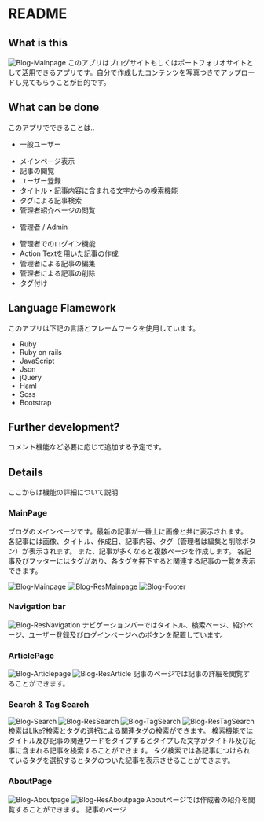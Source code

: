 # README

## What is this
![Blog-Mainpage](https://user-images.githubusercontent.com/62044473/89700104-83d6b780-d966-11ea-87fe-48745f9eeb8b.png)
このアプリはブログサイトもしくはポートフォリオサイトとして活用できるアプリです。自分で作成したコンテンツを写真つきでアップロードし見てもらうことが目的です。

## What can be done
このアプリでできることは..

* 一般ユーザー
- メインページ表示
- 記事の閲覧
- ユーザー登録
- タイトル・記事内容に含まれる文字からの検索機能
- タグによる記事検索
- 管理者紹介ベージの閲覧

* 管理者 / Admin
- 管理者でのログイン機能
- Action Textを用いた記事の作成
- 管理者による記事の編集
- 管理者による記事の削除
- タグ付け

## Language Flamework
このアプリは下記の言語とフレームワークを使用しています。

- Ruby
- Ruby on rails
- JavaScript
- Json
- jQuery
- Haml
- Scss
- Bootstrap

## Further development?
コメント機能など必要に応じて追加する予定です。

## Details
ここからは機能の詳細について説明

### MainPage
ブログのメインページです。最新の記事が一番上に画像と共に表示されます。
各記事には画像、タイトル、作成日、記事内容、タグ（管理者は編集と削除ボタン）が表示されます。
また、記事が多くなると複数ページを作成します。
各記事及びフッターにはタグがあり、各タグを押下すると関連する記事の一覧を表示できます。

![Blog-Mainpage](https://user-images.githubusercontent.com/62044473/89700104-83d6b780-d966-11ea-87fe-48745f9eeb8b.png)
![Blog-ResMainpage](https://user-images.githubusercontent.com/62044473/89700193-2bec8080-d967-11ea-85e3-9998c3117ea9.png)
![Blog-Footer](https://user-images.githubusercontent.com/62044473/89700335-54c14580-d968-11ea-885c-23211ac523bb.png)


### Navigation bar
![Blog-ResNavigation](https://user-images.githubusercontent.com/62044473/89700210-69e9a480-d967-11ea-8a97-8b6715374873.png)
ナビゲーションバーではタイトル、検索ページ、紹介ページ、ユーザー登録及びログインページへのボタンを配置しています。

### ArticlePage
![Blog-Articlepage](https://user-images.githubusercontent.com/62044473/89700220-84238280-d967-11ea-901a-8ea6852df6c8.png)
![Blog-ResArticle](https://user-images.githubusercontent.com/62044473/89700229-9ac9d980-d967-11ea-9498-5bcf26ba69fa.png)
記事のページでは記事の詳細を閲覧することができます。

### Search & Tag Search
![Blog-Search](https://user-images.githubusercontent.com/62044473/89700248-d8c6fd80-d967-11ea-8cf6-8a64806e5711.png)
![Blog-ResSearch](https://user-images.githubusercontent.com/62044473/89700249-de244800-d967-11ea-9fda-4725383f573e.png)
![Blog-TagSearch](https://user-images.githubusercontent.com/62044473/89700252-e11f3880-d967-11ea-9e33-05fb4d05fd49.png)
![Blog-ResTagSearch](https://user-images.githubusercontent.com/62044473/89700253-e3819280-d967-11ea-9793-57183e1866dd.png)
検索はLIke?検索とタグの選択による関連タグの検索ができます。
検索機能ではタイトル及び記事の関連ワードをタイプするとタイプした文字がタイトル及び記事に含まれる記事を検索することができます。
タグ検索では各記事につけられているタグを選択するとタグのついた記事を表示させることができます。

### AboutPage
![Blog-Aboutpage](https://user-images.githubusercontent.com/62044473/89700236-b503b780-d967-11ea-99d4-eb9f63d7c1d1.png)
![Blog-ResAboutpage](https://user-images.githubusercontent.com/62044473/89700239-baf99880-d967-11ea-9bee-c327233cd3c4.png)
Aboutページでは作成者の紹介を閲覧することができます。
記事のページ

